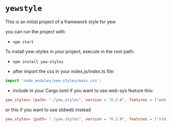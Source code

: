 # `yewstyle`

This is an initial project of a framework style for yew

you can run the project with:

* `npm start`

To install yew-styles in your project, execute in the root path:

* `npm install yew-styles`

* after import the css in your index.js/index.ts file:

```javascript
import 'node_modules/yew-styles/main.css';
```

* include in your Cargo.toml if you want to use web-sys feature this:

```toml
yew_styles= {path= "./yew_styles", version = "0.2.0", features = ["web_sys"]}
```

or this if you want to use stdweb instead

```toml
yew_styles= {path= "./yew_styles", version = "0.2.0", features = ["std_web"]}
```